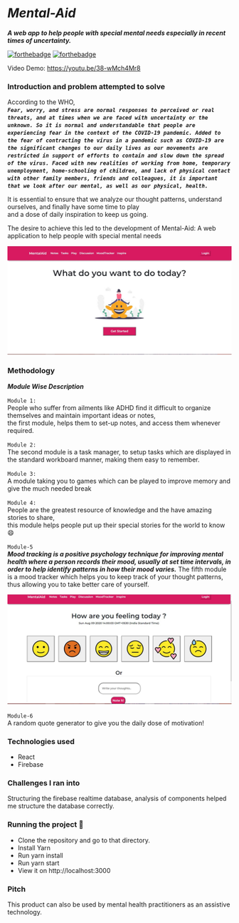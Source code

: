 
# *__Mental-Aid__*
*__A web app to help people with special mental needs especially in recent times of uncertainty.__*<br>

[![forthebadge](https://forthebadge.com/images/badges/built-with-love.svg)](https://forthebadge.com)
[![forthebadge](https://forthebadge.com/images/badges/made-with-javascript.svg)](https://forthebadge.com)

Video Demo: https://youtu.be/38-wMch4Mr8

### Introduction and problem attempted to solve
According to the WHO, <br>
*__`Fear, worry, and stress are normal responses to perceived or real threats, and at times when we are faced with uncertainty or the unknown. So it is normal and understandable that people are experiencing fear in the context of the COVID-19 pandemic.
Added to the fear of contracting the virus in a pandemic such as COVID-19 are the significant changes to our daily lives as our movements are restricted in support of efforts to contain and slow down the spread of the virus. Faced with new realities of working from home, temporary unemployment, home-schooling of children, and lack of physical contact with other family members, friends and colleagues, it is important that we look after our mental, as well as our physical, health.` <br>__*

It is essential to ensure that we analyze our thought patterns, understand ourselves, and finally have some time to play<br>
and a dose of daily inspiration to keep us going.<br>

The desire to achieve this led to the 
development of Mental-Aid: A web application to help people with special mental needs

<img src = "images/ss1.JPG">

### Methodology
*__Module Wise Description__* <br>

`Module 1:` <br>
People who suffer from ailments like ADHD find it difficult to organize themselves and maintain important ideas or notes, <br>the first module, helps them to set-up notes, and access them whenever required.<br>

`Module 2:` <br>
The second module is a task manager, to setup tasks which are displayed in the standard workboard manner, making them easy to remember.<br>

`Module 3:`<br>
A module taking you to games which can be played to improve memory and give the much needed break <br>

`Module 4:` <br>
People are the greatest resource of knowledge and the have amazing stories to share, <br>this module helps people put up their special stories for the world to know :smile:

`Module-5` <br>
*__Mood tracking is a positive psychology technique for improving mental health where a person records their mood, usually at set time intervals, in order to help identify patterns in how their mood varies.__*
The fifth module is a mood tracker which helps you to keep track of your thought patterns,<br> thus allowing you to take better care of yourself.

<img src = "images/ss2.JPG">

`Module-6` <br>
A random quote generator to give you the daily dose of motivation!

### Technologies used
* React
* Firebase

### Challenges I ran into
Structuring the firebase realtime database, analysis of components helped me structure the database correctly.

### Running the project :running:
* Clone the repository and go to that directory.
* Install Yarn
* Run yarn install
* Run yarn start
* View it on http://localhost:3000

### Pitch
This product can also be used by mental health practitioners as an assistive technology.
